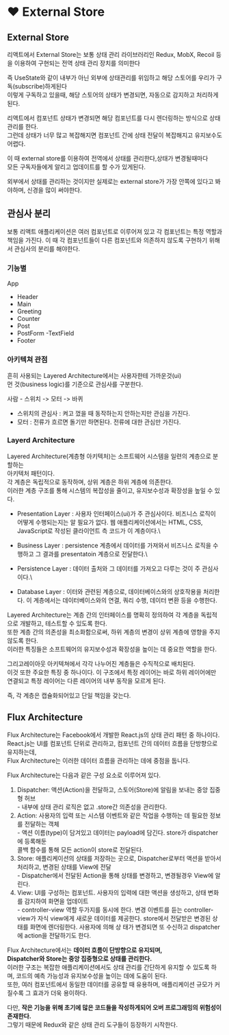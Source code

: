 # ❤ External Store

## External Store

리액트에서 External Store는 보통 상태 관리 라이브러리인 Redux, MobX, Recoil 등을 이용하여 구현되는 전역 상태 관리 장치를 의미한다

즉 UseState와 같이 내부가 아닌 외부에 상태관리를 위임하고 해당 스토어를 우리가 구독(subscribe)하게된다\
이렇게 구독하고 있을때, 해당 스토어의 상태가 변경되면, 자동으로 감지하고 처리하게 된다.

리액트에서 컴포넌트 상태가 변경되면 해당 컴포넌트를 다시 렌더링하는 방식으로 상태 관리를 한다. \
그런데 상태가 너무 많고 복잡해지면 컴포넌트 간에 상태 전달이 복잡해지고 유지보수도 어렵다.&#x20;

이 때 external store를 이용하여 전역에서 상태를 관리한다,상태가 변경될때마다 \
모든 구독자들에게 알리고 업데이트를 할 수가 있게된다.

외부에서 상태를 관리하는 것이지만 실제로는 external store가 가장 안쪽에 있다고 봐야하며, 신경을 많이 써야한다.



## 관심사 분리

보통 리액트 애플리케이션은 여러 컴포넌트로 이루어져 있고 각 컴포넌트는 특정 역할과 책임을 가진다. 이 때 각 컴포넌트들이 다른 컴포넌트와 의존하지 않도록 구현하기 위해서 관심사의 분리를 해야한다.

### 기능별

App

* Header
* Main
* Greeting
* Counter
* Post
* PostForm -TextField
* Footer

### 아키텍쳐 관점

흔히 사용되는 Layered Architecture에서는 사용자한테 가까운것(ui)\
먼 것(business logic)를 기준으로 관심사를 구분한다.

사람 - 스위치 -> 모터 -> 바퀴

* 스위치의 관심사 : 켜고 껐을 때 동작하는지 안하는지만 관심을 가진다.
* 모터 : 전류가 흐르면 돌기만 하면된다. 전류에 대한 관심만 가진다.

### Layerd Architecture

Layered Architecture(계층형 아키텍처)는 소프트웨어 시스템을 일련의 계층으로 분할하는 \
아키텍처 패턴이다. \
각 계층은 독립적으로 동작하며, 상위 계층은 하위 계층에 의존한다.\
이러한 계층 구조를 통해 시스템의 복잡성을 줄이고, 유지보수성과 확장성을 높일 수 있다.

* Presentation Layer : 사용자 인터페이스(ui)가 주 관심사이다. 비즈니스 로직이 어떻게 수행되는지는 알 필요가 없다. 웹 애플리케이션에서는 HTML, CSS, JavaScript로 작성된 클라이언트 측 코드가 이 계층이다.\

* Business Layer : persistence 계층에서 데이터를 가져와서 비즈니스 로직을 수행하고 그 결과를 presentatoin 계층으로 전달한다.\

* Persistence Layer : 데이터 출처와 그 데이터를 가져오고 다루는 것이 주 관심사이다.\

* Database Layer : 이터와 관련된 계층으로, 데이터베이스와의 상호작용을 처리한다. 이 계층에서는 데이터베이스와의 연결, 쿼리 수행, 데이터 변환 등을 수행한다.

Layered Architecture는 계층 간의 인터페이스를 명확히 정의하여 각 계층을 독립적으로 개발하고, 테스트할 수 있도록 한다.\
또한 계층 간의 의존성을 최소화함으로써, 하위 계층의 변경이 상위 계층에 영향을 주지 않도록 한다.\
이러한 특징들은 소프트웨어의 유지보수성과 확장성을 높이는 데 중요한 역할을 한다.

그리고레이아웃 아키텍쳐에서 각각 나누어진 계층들은 수직적으로 배치된다. \
이것 또한 주요한 특징 중 하나이다. 이 구조에서 특정 레이어는 바로 하위 레이어에만 연결되고 특정 레이어는 다른 레이어의 내부 동작을 모르게 된다.

즉, 각 계층은 캡슐화되어있고 단일 책임을 갖는다.

## Flux Architecture

Flux Architecture는 Facebook에서 개발한 React.js의 상태 관리 패턴 중 하나이다. \
React.js는 UI를 컴포넌트 단위로 관리하고, 컴포넌트 간의 데이터 흐름을 단방향으로 유지하는데, \
Flux Architecture는 이러한 데이터 흐름을 관리하는 데에 중점을 둡니다.

Flux Architecture는 다음과 같은 구성 요소로 이루어져 있다.

1. Dispatcher: 액션(Action)을 전달하고, 스토어(Store)에 알림을 보내는 중앙 집중형 허브\
   \-  내부에 상태 관리 로직은 없고 .store간 의존성을 관리한다.
2. Action: 사용자의 입력 또는 시스템 이벤트와 같은 작업을 수행하는 데 필요한 정보를 전달하는 객체\
   \- 액션 이름(type)이 담겨있고 데이터는 payload에 담긴다. store가 dispatcher에 등록해둔\
   &#x20;  콜백 함수를 통해 모든 action이 store로 전달된다.
3. Store: 애플리케이션의 상태를 저장하는 곳으로, Dispatcher로부터 액션을 받아서 처리하고, 변경된 상태를 View에 전달\
   \- Dispatcher에서 전달된 Action을 통해 상태를 변경하고, 변경될경우  View에 알린다.
4. View: UI를 구성하는 컴포넌트. 사용자의 입력에 대한 액션을 생성하고, 상태 변화를 감지하여 화면을 업데이트\
   \- controller-view 역할 두가지를 동시에 한다. 변경 이벤트를 듣는 controller-view가 자식 view에게         새로운 데이터를 제공한다. store에서 전달받은 변경된 상태를 화면에 렌더링한다. 사용자에 의해 상   태가 변경되면 또 수신하고 dispatcher에 action을 전달하기도 한다.



Flux Architecture에서는 **데이터 흐름이 단방향으로 유지되며,**\
**Dispatcher와 Store는 중앙 집중형으로 상태를 관리한다.**\
이러한 구조는 복잡한 애플리케이션에서도 상태 관리를 간단하게 유지할 수 있도록 하며, 코드의 예측 가능성과 유지보수성을 높이는 데에 도움이 된다. \
또한, 여러 컴포넌트에서 동일한 데이터를 공유할 때 유용하며, 애플리케이션 규모가 커질수록 그 효과가 더욱 용이하다.

다만, **작은 기능을 위해 초기에 많은 코드들을 작성하게되어 오버 프로그래밍의 위험성이 존재한다.**\
그렇기 때문에 Redux와 같은 상태 관리 도구들이 등장하기 시작한다.





